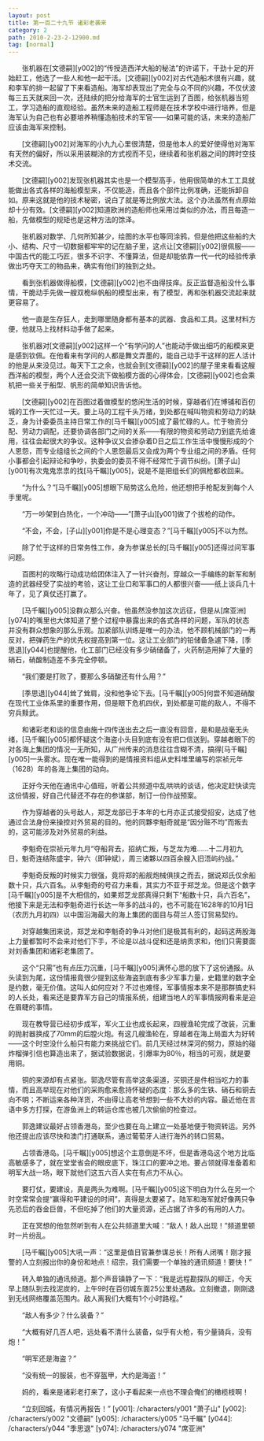 ```yaml
---
layout: post
title: 第一百二十九节 诸彩老袭来
category: 2
path: 2010-2-23-2-12900.md
tag: [normal]
---
```


　　张机器在[文德嗣][y002]的“传授造西洋大船的秘法”的许诺下，干劲十足的开始赶工，他选了一些人和他一起干活。[文德嗣][y002]对古代造船术很有兴趣，就和李军的排一起留了下来看造船。海军却表现出了完全与众不同的兴趣，不仅伏波每三五天就来回一次，还陆续的把分给海军的士官生运到了百图，给张机器当短工，学习造船的直观经验。虽然未来的造船工程师是在技术学校中进行培养，但是海军认为自己也有必要培养稍懂造船技术的军官——如果可能的话，未来的造船厂应该由海军来控制。

　　[文德嗣][y002]对海军的小九九心里很清楚，但是他本人的爱好使得他对海军有天然的偏好，所以采用装糊涂的方式视而不见，继续着和张机器之间的跨时空技术交流。

　　[文德嗣][y002]发现张机器其实也是一个模型高手，他用很简单的木工工具就能做出各式各样的海船模型来，不仅能造，而且各个部件比例准确，还能拆卸自如。原来这就是他的技术秘密，说白了就是等比例放大法。这个办法虽然有点原始却十分有效。[文德嗣][y002]知道欧洲的造船师也采用过类似的办法，而且每造一船，先做模型的规矩也是这种方法的馀泽。

　　张机器对数学、几何所知甚少，绘图的水平也等同涂鸦，但是他把这些船的大小、结构、尺寸一切数据都牢牢的记在脑子里，这点让[文德嗣][y002]很佩服——中国古代的能工巧匠，很多不识字、不懂算法，但是却能依靠一代一代的经验传承做出巧夺天工的物品来，确实有他们的独到之处。

　　看到张机器做得船模，[文德嗣][y002]也不由得技痒。反正监督造船没什么事情，干脆动手先做一艘双桅纵帆船的模型出来，有了模型，再和张机器交流起来就更容易了。

　　他一直是生存狂人，走到哪里随身都有基本的武器、食品和工具。这里材料方便，他就马上找材料动手做了起来。

　　张机器对[文德嗣][y002]这样一个“有学问的人”也能动手做出细巧的船模来更是感到钦佩。在他看来有学问的人都是舞文弄墨的，能自己动手干这样的匠人活计的他是从来没见过。每天下工之余，也就会到[文德嗣][y002]的屋子里来看看这艘西洋船的模型，两个人还会交流下做船模方面的心得体会，[文德嗣][y002]也会乘机把一些关于船型、帆形的简单知识告诉他。

　　[文德嗣][y002]在百图过着做模型的悠闲生活的时候，穿越者们在博铺和百仞城的工作一天忙过一天。要上马的工程千头万绪，到处都在喊叫物资和劳动力的缺乏，身为计委委员主持日常工作的[马千瞩][y005]成了最忙碌的人。忙于物资分配、劳动力调配，还要协调各部门之间的关系——有限的物资和劳动力到底先给谁用，往往会起很大的争议。这种争议又会掺杂着D日之后工作生活中慢慢形成的个人恩怨，而专业组组长之间的个人恩怨最后又会成为两个专业组之间的矛盾。任何小事都会引起辩论和争吵，执委会的委员不得不经常忙于调节纠纷。[萧子山][y001]有次鬼鬼祟祟的找[马千瞩][y005]，说是不是把组长们的佩枪都收回来。

　　“为什么？”[马千瞩][y005]想眼下局势这么危险，他还想把手枪配发到每个人手里呢。

　　“万一吵架到白热化，一个冲动——”[萧子山][y001]做了个拔枪的动作。

　　“不会，不会，[子山][y001]你是不是心理变态？”[马千瞩][y005]不以为然。

　　除了忙于这样的日常务性工作，身为参谋总长的[马千瞩][y005]还得过问军事问题。

　　百图村的攻略行动成功给团体注入了一针兴奋剂，穿越众一手编练的新军和制造的武器经受了实战的考验，这让工业口和军事口的人都很兴奋——纸上谈兵几十年了，见了真仗还打赢了。

　　[马千瞩][y005]没群众那么兴奋。他虽然没参加这次远征，但是从[席亚洲][y074]的嘴里也大体知道了整个过程中暴露出来的各式各样的问题，军队的状态并没有群众想象的那么乐观。加紧部队训练是唯一的办法，他不顾机械部门的一再反对，把弹药生产的优先权提高到第一位。这让工业部门的铅储备急遽下降，[季思退][y044]也提醒他，化工部门已经没有多少硝储备了，火药制造用掉了大量的硝石，硝酸制造差不多完全停顿。

　　“我们要是打败了，要那么多硝酸还有什么用？”

　　[季思退][y044]耸了耸肩，没和他争论下去。[马千瞩][y005]何尝不知道硝酸在现代工业体系里的重要作用，但是眼下危机四伏，到处都是可能的敌人，不得不穷兵黩武。

　　和诸彩老和谈的信息由施十四传送出去之后一直没有回音，是和是战毫无头绪，[马千瞩][y005]都怀疑这个海盗小头目到底有没有把口信送到。穿越者眼下的对各海上集团的情况一无所知，从广州传来的消息往往含糊不清，搞得[马千瞩][y005]一头雾水。现在唯一能得到的是情报资料组从史料堆里编写的崇祯元年（1628）年的各海上集团的动向。

　　正好今天他在通讯中心值班，听着公共频道中乱哄哄的谈话，他决定赶快读完这份情报，好自己代替还不存在的参谋部，制订一份作战预案。

　　作为穿越者的头号敌人，郑芝龙部已于本年的七月亦正式接受招安，达成了他通过合法身份来操控对外贸易的目的。他的同夥李魁奇就是“因分赃不均”而叛去的，这可能涉及对外贸易的利益。

　　李魁奇在崇祯元年九月“夺船背去，招纳亡叛，与芝龙为难……十二月初九日，魁奇连结陈盛宇，钟六（即钟斌），周三诸夥以四百余艘入旧浯屿约战。”

　　李魁奇反叛的时候实力很强，竟将郑的船舰炮械俱挟之而去，据说郑氏仅余船数十只，兵六百名。从李魁奇的号召力来看，其实力不亚于郑芝龙。但是这个数字[马千瞩][y005]是不大相信的，如果郑芝龙部真得只剩下“船数十只，兵六百名”，他接下来是无法和李魁奇进行长达一年多的战斗的，也不可能在1628年的10月1日（农历九月初四）以中国沿海最大的海上集团的面目与荷兰人签订贸易契约。

　　对穿越集团来说，郑芝龙和李魁奇的争斗对他们是极其有利的，起码这两股海上力量都暂时不会来对他们下手，不论是以战斗促和还是纳贡求和，他们只需要面对刘香集团和诸彩老集团了。

　　这个“只需”也有点压力沉重，[马千瞩][y005]满怀心思的放下了这份通报。从头读到为尾，这份情报竟很少提到这些海盗到底有多少军事力量，史籍里的数字全是约数，毫无价值。这叫人如何应对？不过也难怪，军事情报本来不是那群搞史料的人长处，看来还是要靠军方自己的情报系统，组建当地人的军事情报网看来是迫在眉睫的事情。

　　现在教导营已经初步成军，军火工业也成长起来，四艘渔轮完成了改装，沉重的抛射器换成了70mm的后膛火炮。有这几艘渔轮在，穿越者在海上局面大为好转——这个时空没什么船只有能力来挑战它们。前几天经过林深河的努力，原始的碰炸榴弹引信也算造出来了，据试验数据说，引爆率为80％，相当的可观，就是要用铜。

　　铜的来源却有点紧张。郭逸尽管有高举这条渠道，买铜还是件相当吃力的事情，而且高举现在对他们的采购愈来愈持怀疑的态度：那么多的生铁、硝石和铜去向不明；不断运来各种洋货，不由得让高老爷想到一些不大妙的内容。最近他在言语中多方打探，在游鱼洲上的转运仓库也被几次偷偷的检查过。

　　郭逸建议最好占领香港岛，至少也要在岛上建立一处基地便于物资转运。另外他还提出应该尽快和澳门打通联系，通过葡萄牙人进行海外的转口贸易。

　　占领香港岛。[马千瞩][y005]想这个主意倒是不坏，但是香港岛这个地方比临高敏感多了，就在堂堂省会的眼皮底下，珠江口的要冲之地。要占领就得准备着和明军大战一场，眼下就他们这五六百人实在有点力不从心。

　　要打仗，要建设，真是两头为难啊。[马千瞩][y005]这下明白为什么在另一个时空常常会提“赢得和平建设的时间”，真得是太要紧了。陆军和海军就好像两只争先恐后的吞金巨兽，不但吃掉了他们的大量资源，还占据了许多的有用的人力。

　　正在冥想的他忽然听到有人在公共频道里大喊：“敌人！敌人出现！”频道里顿时一片纷乱。

　　[马千瞩][y005]大吼一声：“这里是值日官兼参谋总长！所有人闭嘴！刚才报警的人立刻报出你的身份和地点！绍宗，我们需要一个单独的通讯频道！要快！”

　　转入单独的通讯频道。那个声音镇静了一下：“我是远程勘探队的柳正，今天早上随队到去找泥炭的，上午9时在百仞城东面25公里处遇敌。立刻撤退，刚刚退到无线网络覆盖范围内。敌人离我们大概有1个小时路程。”

　　“敌人有多少？什么装备？”

　　“大概有好几百人吧，远处看不清什么装备，似乎有火枪，有少量骑兵，没有炮！”

　　“明军还是海盗？”

　　“没有统一的服装，也不穿盔甲，大约是海盗！”

　　妈的，看来是诸彩老打来了，这小子看起来一点也不理会俺们的橄榄枝啊！

　　“立刻回城，有情况再报告！”
[y001]: /characters/y001 "萧子山"
[y002]: /characters/y002 "文德嗣"
[y005]: /characters/y005 "马千瞩"
[y044]: /characters/y044 "季思退"
[y074]: /characters/y074 "席亚洲"
